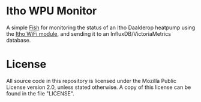 # Itho WPU Monitor

A simple [Fish](https://fishshell.com/) for monitoring the status of an Itho
Daalderop heatpump using the [Itho WiFi
module](https://github.com/arjenhiemstra/ithowifi), and sending it to an
InfluxDB/VictoriaMetrics database.

# License

All source code in this repository is licensed under the Mozilla Public License
version 2.0, unless stated otherwise. A copy of this license can be found in the
file "LICENSE".
